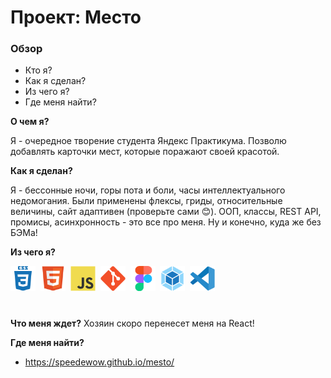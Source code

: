 # Проект: Место 

### Обзор 

* Кто я? 
* Как я сделан? 
* Из чего я? 
* Где меня найти? 

**О чем я?** 

Я - очередное творение студента Яндекс Практикума. Позволю добавлять карточки мест, которые поражают своей красотой. 

**Как я сделан?** 

Я - бессонные ночи, горы пота и боли, часы интеллектуального недомогания. Были применены флексы, гриды, относительные величины, сайт адаптивен (проверьте сами 😊). ООП, классы, REST API, промисы, асинхронность - это все про меня. Ну и конечно, куда же без БЭМа!  

**Из чего я?** 

<div>
  <img src="https://github.com/devicons/devicon/blob/master/icons/css3/css3-plain-wordmark.svg"  title="CSS3" alt="CSS" width="40" height="40"/>&nbsp;
  <img src="https://github.com/devicons/devicon/blob/master/icons/html5/html5-original.svg" title="HTML5" alt="HTML" width="40" height="40"/>&nbsp;
  <img src="https://github.com/devicons/devicon/blob/master/icons/javascript/javascript-original.svg" title="JavaScript" alt="JavaScript" width="40" height="40"/>&nbsp;
  <img src="https://github.com/devicons/devicon/blob/master/icons/git/git-original.svg" title="Git" **alt="Git" width="40" height="40"/>&nbsp;
  <img src="https://github.com/devicons/devicon/blob/master/icons/figma/figma-original.svg" title="Figma" **alt="Figma" width="40" height="40"/>&nbsp;
  <img src="https://github.com/devicons/devicon/blob/master/icons/webpack/webpack-original.svg" title="Webpack" **alt="webpack" width="40" height="40"/>&nbsp;
 <img src="https://github.com/devicons/devicon/blob/master/icons/vscode/vscode-original.svg" title="Vscode" **alt="vscode" width="40" height="40"/>&nbsp;
</div>

#

**Что меня ждет?** 
Хозяин скоро перенесет меня на React!

**Где меня найти?** 

* https://speedewow.github.io/mesto/ 

  
